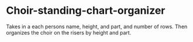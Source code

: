 # Choir-standing-chart-organizer
Takes in a each persons name, height, and part, and number of rows. Then organizes the choir on the risers by height and part.
